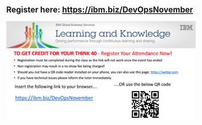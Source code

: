 ## Register here: https://ibm.biz/DevOpsNovember

![Attendee registration](/images/2018/11/attendee-registration.png)
